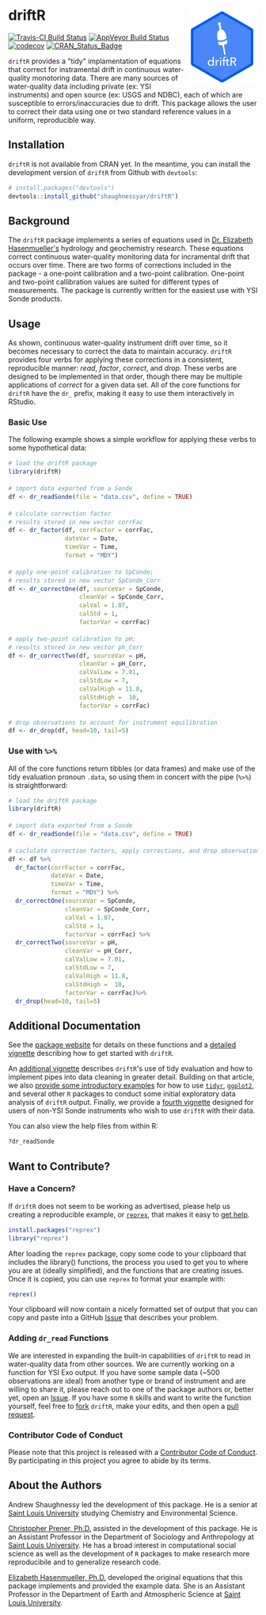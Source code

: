 
<!-- README.md is generated from README.Rmd. Please edit that file -->
driftR <img src="man/figures/logo.png" align="right" />
=======================================================

[![Travis-CI Build Status](https://travis-ci.org/shaughnessyar/driftR.svg?branch=master)](https://travis-ci.org/shaughnessyar/driftR) [![AppVeyor Build Status](https://ci.appveyor.com/api/projects/status/github/shaughnessyar/driftR?branch=master&svg=true)](https://ci.appveyor.com/project/shaughnessyar/driftR) [![codecov](https://codecov.io/gh/shaughnessyar/driftR/branch/master/graph/badge.svg)](https://codecov.io/gh/shaughnessyar/driftR) [![CRAN\_Status\_Badge](http://www.r-pkg.org/badges/version/driftR)](https://cran.r-project.org/package=driftR)

`driftR` provides a "tidy" implamentation of equations that correct for instramental drift in continuous water-quality monotoring data. There are many sources of water-quality data including private (ex: YSI instruments) and open source (ex: USGS and NDBC), each of which are susceptible to errors/inaccuracies due to drift. This package allows the user to correct their data using one or two standard reference values in a uniform, reproducible way.

Installation
------------

`driftR` is not available from CRAN yet. In the meantime, you can install the development version of `driftR` from Github with `devtools`:

``` r
# install.packages("devtools")
devtools::install_github("shaughnessyar/driftR")
```

Background
----------

The `driftR` package implements a series of equations used in [Dr. Elizabeth Hasenmueller's](https://hasenmuellerlab.weebly.com) hydrology and geochemistry research. These equations correct continuous water-quality monitoring data for incramental drift that occurs over time. There are two forms of corrections included in the package - a one-point calibration and a two-point calibration. One-point and two-point callibration values are suited for different types of measurements. The package is currently written for the easiest use with YSI Sonde products.

Usage
-----

As shown, continuous water-quality instrument drift over time, so it becomes necessary to correct the data to maintain accuracy. `driftR` provides four verbs for applying these corrections in a consistent, reproducible manner: *read*, *factor*, *correct*, and *drop*. These verbs are designed to be implemented in that order, though there may be multiple applications of *correct* for a given data set. All of the core functions for `driftR` have the `dr_` prefix, making it easy to use them interactively in RStudio.

### Basic Use

The following example shows a simple workflow for applying these verbs to some hypothetical data:

``` r
# load the driftR package
library(driftR)

# import data exported from a Sonde 
df <- dr_readSonde(file = "data.csv", define = TRUE)

# calculate correction factor
# results stored in new vector corrFac
df <- dr_factor(df, corrFactor = corrFac, 
                dateVar = Date, 
                timeVar = Time, 
                format = "MDY")

# apply one-point calibration to SpConde;
# results stored in new vector SpConde_Corr
df <- dr_correctOne(df, sourceVar = SpConde, 
                    cleanVar = SpConde_Corr, 
                    calVal = 1.07, 
                    calStd = 1, 
                    factorVar = corrFac)

# apply two-point calibration to pH;
# results stored in new vector ph_Corr
df <- dr_correctTwo(df, sourceVar = pH, 
                    cleanVar = pH_Corr, 
                    calValLow = 7.01, 
                    calStdLow = 7,
                    calValHigh = 11.8, 
                    calStdHigh =  10, 
                    factorVar = corrFac)

# drop observations to account for instrument equilibration
df <- dr_drop(df, head=10, tail=5)
```

### Use with `%>%`

All of the core functions return tibbles (or data frames) and make use of the tidy evaluation pronoun `.data`, so using them in concert with the pipe (`%>%`) is straightforward:

``` r
# load the driftR package
library(driftR)

# import data exported from a Sonde 
df <- dr_readSonde(file = "data.csv", define = TRUE)

# caclulate correction factors, apply corrections, and drop observations
df <- df %>%
  dr_factor(corrFactor = corrFac, 
            dateVar = Date, 
            timeVar = Time, 
            format = "MDY") %>%
  dr_correctOne(sourceVar = SpConde, 
                cleanVar = SpConde_Corr, 
                calVal = 1.07, 
                calStd = 1, 
                factorVar = corrFac) %>%
  dr_correctTwo(sourceVar = pH, 
                cleanVar = pH_Corr, 
                calValLow = 7.01, 
                calStdLow = 7,
                calValHigh = 11.8, 
                calStdHigh =  10, 
                factorVar = corrFac)%>%
  dr_drop(head=10, tail=5)
```

Additional Documentation
------------------------

See the [package website](https://shaughnessyar.github.io/driftR/) for details on these functions and a [detailed vignette](https://shaughnessyar.github.io/driftR/articles/driftR.html) describing how to get started with `driftR`.

An [additional vignette](https://shaughnessyar.github.io/driftR/articles/TidyEval.html) describes `driftR`'s use of tidy evaluation and how to implement pipes into data cleaning in greater detail. Building on that article, we also [provide some introductory examples](https://shaughnessyar.github.io/driftR/articles/eda.html) for how to use [`tidyr`](http://tidyr.tidyverse.org), [`ggplot2`](http://ggplot2.tidyverse.org), and several other `R` packages to conduct some initial exploratory data analysis of `driftR` output. Finally, we provide a [fourth vignette](https://shaughnessyar.github.io/driftR/articles/OtherData.html) designed for users of non-YSI Sonde instruments who wish to use `driftR` with their data.

You can also view the help files from within R:

``` r
?dr_readSonde
```

Want to Contribute?
-------------------

### Have a Concern?

If `driftR` does not seem to be working as advertised, please help us creating a reproducible example, or [`reprex`](https://github.com/tidyverse/reprex), that makes it easy to [get help](https://www.tidyverse.org/help/).

``` r
install.packages("reprex")
library("reprex")
```

After loading the `reprex` package, copy some code to your clipboard that includes the library() functions, the process you used to get you to where you are at (ideally simplified), and the functions that are creating issues. Once it is copied, you can use `reprex` to format your example with:

``` r
reprex()
```

Your clipboard will now contain a nicely formatted set of output that you can copy and paste into a GitHub [Issue](https://github.com/shaughnessyar/driftR/issues) that describes your problem.

### Adding `dr_read` Functions

We are interested in expanding the built-in capabilities of `driftR` to read in water-quality data from other sources. We are currently working on a function for YSI Exo output. If you have some sample data (~500 observations are ideal) from another type or brand of instrument and are willing to share it, please reach out to one of the package authors or, better yet, open an [Issue](https://github.com/shaughnessyar/driftR/issues). If you have some `R` skills and want to write the function yourself, feel free to [fork](https://help.github.com/articles/fork-a-repo/) `driftR`, make your edits, and then open a [pull request](https://help.github.com/articles/about-pull-requests/).

### Contributor Code of Conduct

Please note that this project is released with a [Contributor Code of Conduct](https://github.com/shaughnessyar/driftR/blob/master/CONDUCT.md). By participating in this project you agree to abide by its terms.

About the Authors
-----------------

Andrew Shaughnessy led the development of this package. He is a senior at [Saint Louis University](https://www.slu.edu) studying Chemistry and Environmental Science.

[Christopher Prener, Ph.D.](https://chris-prener.github.io) assisted in the development of this package. He is an Assistant Professor in the Department of Sociology and Anthropology at [Saint Louis University](https://www.slu.edu). He has a broad interest in computational social science as well as the development of `R` packages to make research more reproducibile and to generalize research code.

[Elizabeth Hasenmueller, Ph.D.](https://hasenmuellerlab.weebly.com) developed the original equations that this package implements and provided the example data. She is an Assistant Professor in the Department of Earth and Atmospheric Science at [Saint Louis University](https://www.slu.edu).
